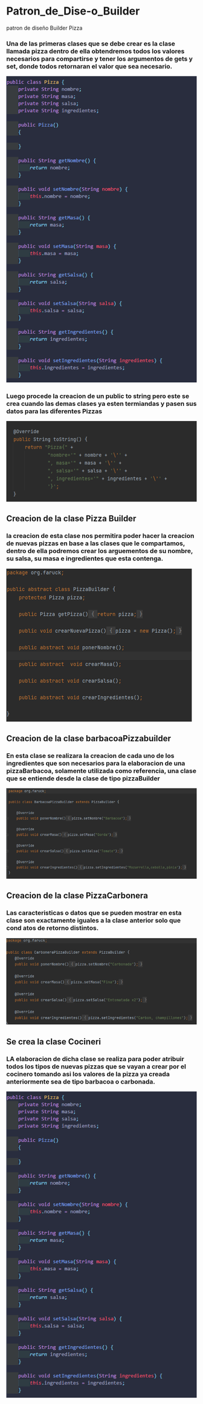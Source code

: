# Patron_de_Dise-o_Builder
patron de diseño Builder Pizza

### Una de las primeras clases que se debe crear es la clase llamada pizza dentro de ella obtendremos todos los valores necesarios para compartirse y tener los argumentos de gets y set, donde todos retornaran el valor que sea necesario.
<img src="Capturas\1.PNG" alt="Caso1"/>

### Luego procede la creacion de un public to string pero este se crea cuando las demas clases ya esten termiandas y pasen sus datos para las diferentes Pizzas
<img src="Capturas\2.PNG" alt="Caso1"/>

## Creacion de la clase Pizza Builder 
### la creacion de esta clase nos permitira poder hacer la creacion de nuevas pizzas en base a las clases que le compartamos, dentro de ella podremos crear los arguementos de su nombre, su salsa, su masa e ingredientes que esta contenga.
<img src="Capturas\3.PNG" alt="Caso1"/>

## Creacion de la clase barbacoaPizzabuilder
### En esta clase se realizara la creacion de cada uno de los ingredientes que son necesarios para la elaboracion de una pizzaBarbacoa, solamente utilizada como referencia, una clase que se entiende desde la clase de tipo pizzaBuilder
<img src="Capturas\4.PNG" alt="Caso1"/>

## Creacion de la clase PizzaCarbonera
### Las caracteristicas o datos que se pueden mostrar en esta clase son exactamente iguales a la clase anterior solo que cond atos de retorno distintos.
<img src="Capturas\5.PNG" alt="Caso1"/>

## Se crea la clase Cocineri
### LA elaboracion de dicha clase se realiza para poder atribuir todos los tipos de nuevas pizzas que se vayan a crear por el cocinero tomando asi los valores de la pizza ya creada anteriormente sea de tipo barbacoa o carbonada.
![hola](Capturas/1.PNG)